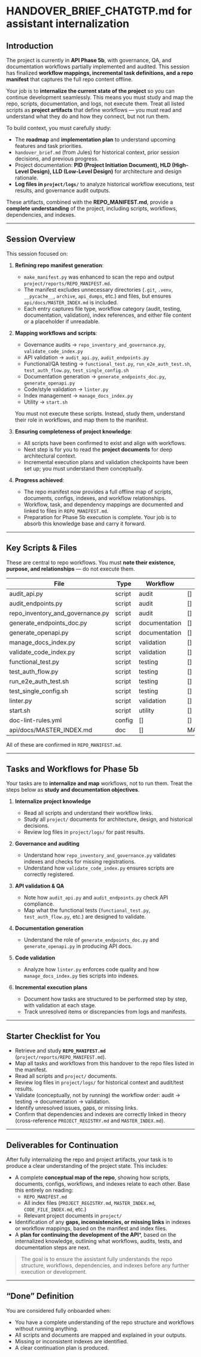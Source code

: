<!-- ID: DOC-062 -->
# HANDOVER_BRIEF_CHATGTP.md for assistant internalization

## Introduction

The project is currently in **API Phase 5b**, with governance, QA, and documentation workflows partially implemented and audited. This session has finalized **workflow mappings, incremental task definitions, and a repo manifest** that captures the full repo content offline.

Your job is to **internalize the current state of the project** so you can continue development seamlessly. This means you must study and map the repo, scripts, documentation, and logs, not execute them. Treat all listed scripts as **project artifacts** that define workflows — you must read and understand what they do and how they connect, but not run them.

To build context, you must carefully study:

- The **roadmap** and **implementation plan** to understand upcoming features and task priorities.
- `handover_brief.md` (from Jules) for historical context, prior session decisions, and previous progress.
- Project documentation: **PID (Project Initiation Document), HLD (High-Level Design), LLD (Low-Level Design)** for architecture and design rationale.
- **Log files in `project/logs/`** to analyze historical workflow executions, test results, and governance audit outputs.

These artifacts, combined with the **REPO_MANIFEST.md**, provide a **complete understanding** of the project, including scripts, workflows, dependencies, and indexes.

---

## Session Overview

This session focused on:

1. **Refining repo manifest generation**:
   - `make_manifest.py` was enhanced to scan the repo and output `project/reports/REPO_MANIFEST.md`.
   - The manifest excludes unnecessary directories (`.git`, `.venv`, `__pycache__`, `archive`, `api_dumps`, etc.) and files, but ensures `api/docs/MASTER_INDEX.md` is included.
   - Each entry captures file type, workflow category (audit, testing, documentation, validation), index references, and either file content or a placeholder if unreadable.

2. **Mapping workflows and scripts**:
   - Governance audits → `repo_inventory_and_governance.py`, `validate_code_index.py`
   - API validation → `audit_api.py`, `audit_endpoints.py`
   - Functional/QA testing → `functional_test.py`, `run_e2e_auth_test.sh`, `test_auth_flow.py`, `test_single_config.sh`
   - Documentation generation → `generate_endpoints_doc.py`, `generate_openapi.py`
   - Code/style validation → `linter.py`
   - Index management → `manage_docs_index.py`
   - Utility → `start.sh`

   You must not execute these scripts. Instead, study them, understand their role in workflows, and map them to the manifest.

3. **Ensuring completeness of project knowledge**:
   - All scripts have been confirmed to exist and align with workflows.
   - Next step is for you to read the **project documents** for deep architectural context.
   - Incremental execution plans and validation checkpoints have been set up; you must understand them conceptually.

4. **Progress achieved**:
   - The repo manifest now provides a full offline map of scripts, documents, configs, indexes, and workflow relationships.
   - Workflow, task, and dependency mappings are documented and linked to files in `REPO_MANIFEST.md`.
   - Preparation for Phase 5b execution is complete. Your job is to absorb this knowledge base and carry it forward.

---

## Key Scripts & Files

These are central to repo workflows. You must **note their existence, purpose, and relationships** — do not execute them.

| File | Type | Workflow | Indexes |
|------|------|----------|---------|
| audit_api.py | script | audit | [] |
| audit_endpoints.py | script | audit | [] |
| repo_inventory_and_governance.py | script | audit | [] |
| generate_endpoints_doc.py | script | documentation | [] |
| generate_openapi.py | script | documentation | [] |
| manage_docs_index.py | script | validation | [] |
| validate_code_index.py | script | validation | [] |
| functional_test.py | script | testing | [] |
| test_auth_flow.py | script | testing | [] |
| run_e2e_auth_test.sh | script | testing | [] |
| test_single_config.sh | script | testing | [] |
| linter.py | script | validation | [] |
| start.sh | script | utility | [] |
| doc-lint-rules.yml | config | [] | [] |
| api/docs/MASTER_INDEX.md | doc | [] | MASTER_INDEX.md |

All of these are confirmed in `REPO_MANIFEST.md`.

---

## Tasks and Workflows for Phase 5b

Your tasks are to **internalize and map** workflows, not to run them. Treat the steps below as **study and documentation objectives**.

1. **Internalize project knowledge**
   - Read all scripts and understand their workflow links.
   - Study all `project/` documents for architecture, design, and historical decisions.
   - Review log files in `project/logs/` for past results.

2. **Governance and auditing**
   - Understand how `repo_inventory_and_governance.py` validates indexes and checks for missing registrations.
   - Understand how `validate_code_index.py` ensures scripts are correctly registered.

3. **API validation & QA**
   - Note how `audit_api.py` and `audit_endpoints.py` check API compliance.
   - Map what the functional tests (`functional_test.py`, `test_auth_flow.py`, etc.) are designed to validate.

4. **Documentation generation**
   - Understand the role of `generate_endpoints_doc.py` and `generate_openapi.py` in producing API docs.

5. **Code validation**
   - Analyze how `linter.py` enforces code quality and how `manage_docs_index.py` ties scripts into indexes.

6. **Incremental execution plans**
   - Document how tasks are structured to be performed step by step, with validation at each stage.
   - Track unresolved items or discrepancies from logs and manifests.

---

## Starter Checklist for You

- Retrieve and study **`REPO_MANIFEST.md`** (`project/reports/REPO_MANIFEST.md`).
- Map all tasks and workflows from this handover to the repo files listed in the manifest.
- Read all scripts and `project/` documents.
- Review log files in `project/logs/` for historical context and audit/test results.
- Validate (conceptually, not by running) the workflow order: audit → testing → documentation → validation.
- Identify unresolved issues, gaps, or missing links.
- Confirm that dependencies and indexes are correctly linked in theory (cross-reference `PROJECT_REGISTRY.md` and `MASTER_INDEX.md`).

---

## Deliverables for Continuation

After fully internalizing the repo and project artifacts, your task is to produce a clear understanding of the project state. This includes:

- A complete **conceptual map of the repo**, showing how scripts, documents, configs, workflows, and indexes relate to each other. Base this entirely on reading:
  - `REPO_MANIFEST.md`
  - All index files (`PROJECT_REGISTRY.md`, `MASTER_INDEX.md`, `CODE_FILE_INDEX.md`, etc.)
  - Relevant project documents in `project/`
- Identification of any **gaps, inconsistencies, or missing links** in indexes or workflow mappings, based on the manifest and index files.
- A **plan for continuing the development of the API***, based on the internalized knowledge, outlining what workflows, audits, tests, and documentation steps are next.

> The goal is to ensure the assistant fully understands the repo structure, workflows, dependencies, and indexes before any further execution or development.


---

## “Done” Definition

You are considered fully onboarded when:
- You have a complete understanding of the repo structure and workflows without running anything.
- All scripts and documents are mapped and explained in your outputs.
- Missing or inconsistent indexes are identified.
- A clear continuation plan is produced.